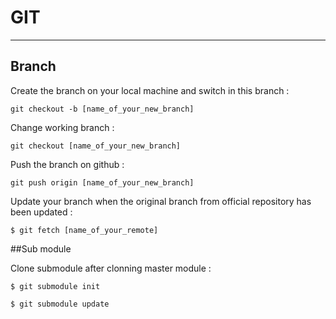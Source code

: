 # GIT
***

## Branch


Create the branch on your local machine and switch in this branch :
```
git checkout -b [name_of_your_new_branch]
```

Change working branch :
```
git checkout [name_of_your_new_branch]
```

Push the branch on github :
```
git push origin [name_of_your_new_branch]
```

Update your branch when the original branch from official repository has been updated :
```
$ git fetch [name_of_your_remote]
```
##Sub module

Clone submodule after clonning master module :
```
$ git submodule init  
```
```
$ git submodule update
```